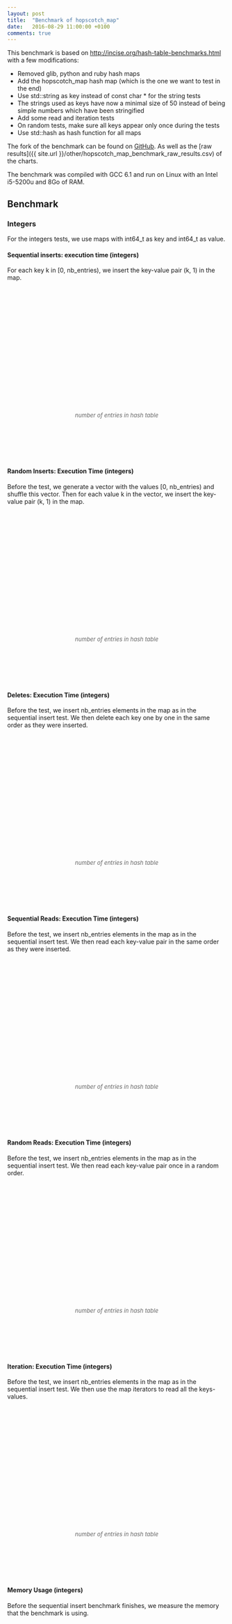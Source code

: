 ```yaml
---
layout: post
title:  "Benchmark of hopscotch_map"
date:   2016-08-29 11:00:00 +0100
comments: true
---
```


<script language="javascript" type="text/javascript" src="{{ site.url }}/js/jquery.min.js"></script>
<script language="javascript" type="text/javascript" src="{{ site.url }}/js/jquery.flot.min.js"></script>
<script>
    $("<div id='tooltip'></div>").css({
                                    position: "absolute",
                                    display: "none",
                                    border: "1px solid #fdd",
                                    padding: "2px",
                                    "background-color": "#fee",
                                    opacity: 0.80
                                  }).appendTo("body");
                
    series_settings = {
        lines: { show: true },
        points: { show: true }
    };

    grid_settings = { tickColor: '#ddd', hoverable: true };

    xaxis_settings = {
        tickFormatter: function(num, obj) { return parseInt(num/1000000) + 'M'; }
    };

    yaxis_runtime_settings = {
        tickFormatter: function(num, obj) { return (+num.toFixed(2)) + ' sec.'; }
    };

    yaxis_memory_settings = {
        tickFormatter: function(num, obj) { return parseInt(num/1024/1024) + 'MiB'; }
    };

    legend_settings = {
        position: 'nw',
        backgroundOpacity: 0
    };

    runtime_settings = {
        series: series_settings,
        grid: grid_settings,
        xaxis: xaxis_settings,
        yaxis: yaxis_runtime_settings,
        legend: legend_settings
    };

    memory_settings = {
        series: series_settings,
        grid: grid_settings,
        xaxis: xaxis_settings,
        yaxis: yaxis_memory_settings,
        legend: legend_settings
    };

    chart_data = {"delete-runtime": [{"data": [[2000000, 0.044812], [4000000, 0.089601], [6000000, 0.134387], [8000000, 0.179133], [10000000, 0.224065], [12000000, 0.268919], [14000000, 0.313621], [16000000, 0.358284], [18000000, 0.403293], [20000000, 0.44787], [22000000, 0.492661], [24000000, 0.537745], [26000000, 0.582381], [28000000, 0.627209], [30000000, 0.672551], [32000000, 0.716786], [34000000, 0.761596], [36000000, 0.806987], [38000000, 0.851215], [40000000, 0.896341]], "label": "Google 2.0.2 sparse_hash_map"},
    {"data": [[2000000, 0.009286], [4000000, 0.018564], [6000000, 0.02787], [8000000, 0.037126], [10000000, 0.046409], [12000000, 0.055745], [14000000, 0.06501], [16000000, 0.074262], [18000000, 0.083594], [20000000, 0.092766], [22000000, 0.102132], [24000000, 0.111438], [26000000, 0.12072], [28000000, 0.130019], [30000000, 0.139224], [32000000, 0.148711], [34000000, 0.15785], [36000000, 0.167038], [38000000, 0.176342], [40000000, 0.185671]], "label": "Google 2.0.2 dense_hash_map"},
    {"data": [[2000000, 0.059282], [4000000, 0.118775], [6000000, 0.188798], [8000000, 0.238623], [10000000, 0.329438], [12000000, 0.379026], [14000000, 0.428663], [16000000, 0.477952], [18000000, 0.612292], [20000000, 0.661857], [22000000, 0.711459], [24000000, 0.762358], [26000000, 0.810463], [28000000, 0.860042], [30000000, 0.909622], [32000000, 0.959601], [34000000, 1.009352], [36000000, 1.060729], [38000000, 1.279595], [40000000, 1.329556]], "label": "GCC 6.1 std::unordered_map"},
    {"data": [[2000000, 0.070709], [4000000, 0.141204], [6000000, 0.211951], [8000000, 0.282327], [10000000, 0.353257], [12000000, 0.424799], [14000000, 0.49468], [16000000, 0.565486], [18000000, 0.635956], [20000000, 0.70672], [22000000, 0.777373], [24000000, 0.848203], [26000000, 0.918422], [28000000, 0.988733], [30000000, 1.060069], [32000000, 1.129931], [34000000, 1.201462], [36000000, 1.271805], [38000000, 1.34341], [40000000, 1.414093]], "label": "Boost 1.61 unordered_map"},
    {"data": [[2000000, 0.069044], [4000000, 0.137896], [6000000, 0.212604], [8000000, 0.275086], [10000000, 0.360508], [12000000, 0.424877], [14000000, 0.488408], [16000000, 0.550308], [18000000, 0.658318], [20000000, 0.721076], [22000000, 0.783558], [24000000, 0.847237], [26000000, 0.910072], [28000000, 0.973403], [30000000, 1.037393], [32000000, 1.100131], [34000000, 1.249198], [36000000, 1.311301], [38000000, 1.37644], [40000000, 1.439402]], "label": "Qt 4.8 QHash"},
    {"data": [[2000000, 0.017818], [4000000, 0.03558], [6000000, 0.056618], [8000000, 0.071079], [10000000, 0.098437], [12000000, 0.113151], [14000000, 0.1276], [16000000, 0.142078], [18000000, 0.181772], [20000000, 0.196266], [22000000, 0.210961], [24000000, 0.22557], [26000000, 0.240303], [28000000, 0.254923], [30000000, 0.269613], [32000000, 0.284379], [34000000, 0.348724], [36000000, 0.363333], [38000000, 0.377776], [40000000, 0.392418]], "label": "Hopscotch_map 0.1.0 with H=62"}], "deletestring-runtime": [{"data": [[2000000, 2.038452], [4000000, 4.411791], [6000000, 4.506858], [8000000, 5.577255], [10000000, 6.839177], [12000000, 8.448398], [14000000, 10.273168], [16000000, 11.036889], [18000000, 12.646913], [20000000, 14.128953], [22000000, 15.736244], [24000000, 17.328766]], "label": "Google 2.0.2 sparse_hash_map"},
    {"data": [[2000000, 1.907667], [4000000, 3.588209], [6000000, 3.483616], [8000000, 4.60515], [10000000, 5.754305], [12000000, 6.944262], [14000000, 8.639792], [16000000, 8.920178], [18000000, 10.581108], [20000000, 11.714108], [22000000, 12.876946], [24000000, 14.03119]], "label": "Google 2.0.2 dense_hash_map"},
    {"data": [[2000000, 2.357705], [4000000, 4.696026], [6000000, 6.712756], [8000000, 5.543615], [10000000, 6.849886], [12000000, 8.013122], [14000000, 9.71886], [16000000, 10.959514], [18000000, 11.99462], [20000000, 13.516391], [22000000, 14.922541], [24000000, 16.396823]], "label": "GCC 6.1 std::unordered_map"},
    {"data": [[2000000, 2.196735], [4000000, 4.694044], [6000000, 6.216397], [8000000, 5.42412], [10000000, 6.517206], [12000000, 7.925205], [14000000, 9.633485], [16000000, 10.791782], [18000000, 11.834615], [20000000, 13.220194], [22000000, 14.676206], [24000000, 16.193302]], "label": "Boost 1.61 unordered_map"},
    {"data": [[2000000, 1.856069], [4000000, 3.716835], [6000000, 3.504666], [8000000, 4.680543], [10000000, 5.768138], [12000000, 7.288152], [14000000, 9.77837], [16000000, 9.172188], [18000000, 10.466573], [20000000, 11.598323], [22000000, 12.789169], [24000000, 13.934607]], "label": "Qt 4.8 QHash"},
    {"data": [[2000000, 2.551657], [4000000, 5.112932], [6000000, 4.974799], [8000000, 6.260837], [10000000, 7.177451], [12000000, 8.382433], [14000000, 10.012529], [16000000, 12.744345], [18000000, 13.923433], [20000000, 15.197237], [22000000, 16.360984], [24000000, 17.718436]], "label": "Hopscotch_map 0.1.0 with H=62"}], "random-runtime": [{"data": [[2000000, 1.112239], [4000000, 2.492822], [6000000, 14.973254], [8000000, 5.4486], [10000000, 45.020295], [12000000, 41.473514], [14000000, 11.510685], [16000000, 11.933359], [18000000, 66.750278], [20000000, 129.71657], [22000000, 150.985068], [24000000, 124.600756], [26000000, 59.660802], [28000000, 24.57548], [30000000, 24.530234], [32000000, 25.429531], [34000000, 43.332188], [36000000, 223.830863], [38000000, 388.525252], [40000000, 487.133269]], "label": "Google 2.0.2 sparse_hash_map"},
    {"data": [[2000000, 0.171214], [4000000, 0.353155], [6000000, 0.601415], [8000000, 0.731474], [10000000, 1.094069], [12000000, 1.230784], [14000000, 1.362648], [16000000, 1.49844], [18000000, 2.073049], [20000000, 2.216324], [22000000, 2.357758], [24000000, 2.506524], [26000000, 2.638804], [28000000, 2.75275], [30000000, 2.886023], [32000000, 3.054689], [34000000, 3.98833], [36000000, 4.186309], [38000000, 4.313925], [40000000, 4.474284]], "label": "Google 2.0.2 dense_hash_map"},
    {"data": [[2000000, 0.468455], [4000000, 1.03904], [6000000, 1.875315], [8000000, 2.244048], [10000000, 3.44488], [12000000, 3.98561], [14000000, 4.414707], [16000000, 4.772511], [18000000, 6.330386], [20000000, 7.224634], [22000000, 7.853087], [24000000, 8.381602], [26000000, 8.806268], [28000000, 9.296423], [30000000, 9.628334], [32000000, 9.969927], [34000000, 10.276049], [36000000, 10.578746], [38000000, 14.168492], [40000000, 15.081461]], "label": "GCC 6.1 std::unordered_map"},
    {"data": [[2000000, 0.690954], [4000000, 1.48124], [6000000, 1.909464], [8000000, 3.123002], [10000000, 3.621042], [12000000, 4.013016], [14000000, 5.854889], [16000000, 6.573482], [18000000, 7.124023], [20000000, 7.64636], [22000000, 7.9989], [24000000, 8.354834], [26000000, 11.208724], [28000000, 12.28309], [30000000, 13.136925], [32000000, 13.850023], [34000000, 14.473017], [36000000, 15.017078], [38000000, 15.596395], [40000000, 15.994993]], "label": "Boost 1.61 unordered_map"},
    {"data": [[2000000, 0.437289], [4000000, 0.959183], [6000000, 1.754559], [8000000, 2.050687], [10000000, 3.362378], [12000000, 3.701439], [14000000, 4.044943], [16000000, 4.307639], [18000000, 6.636566], [20000000, 7.073762], [22000000, 7.484568], [24000000, 7.792281], [26000000, 8.097873], [28000000, 8.435997], [30000000, 8.753197], [32000000, 9.026171], [34000000, 13.974684], [36000000, 14.477852], [38000000, 14.952249], [40000000, 15.356072]], "label": "Qt 4.8 QHash"},
    {"data": [[2000000, 0.21563], [4000000, 0.450452], [6000000, 0.743916], [8000000, 0.903617], [10000000, 1.271687], [12000000, 1.487564], [14000000, 1.650209], [16000000, 1.853884], [18000000, 2.230486], [20000000, 2.441199], [22000000, 2.728875], [24000000, 2.960512], [26000000, 3.045111], [28000000, 3.383551], [30000000, 3.64437], [32000000, 3.958711], [34000000, 4.427605], [36000000, 4.829158], [38000000, 4.949264], [40000000, 5.279318]], "label": "Hopscotch_map 0.1.0 with H=62"}], "iteration-runtime": [{"data": [[2000000, 0.00434], [4000000, 0.008645], [6000000, 0.012726], [8000000, 0.017108], [10000000, 0.021293], [12000000, 0.025417], [14000000, 0.029978], [16000000, 0.034137], [18000000, 0.038348], [20000000, 0.042565], [22000000, 0.046736], [24000000, 0.050766], [26000000, 0.054858], [28000000, 0.059857], [30000000, 0.064773], [32000000, 0.068269], [34000000, 0.072399], [36000000, 0.076656], [38000000, 0.080837], [40000000, 0.084913]], "label": "Google 2.0.2 sparse_hash_map"},
    {"data": [[2000000, 0.008715], [4000000, 0.017413], [6000000, 0.030485], [8000000, 0.034384], [10000000, 0.05633], [12000000, 0.060618], [14000000, 0.064359], [16000000, 0.068348], [18000000, 0.108395], [20000000, 0.112571], [22000000, 0.116234], [24000000, 0.120861], [26000000, 0.12488], [28000000, 0.129027], [30000000, 0.133278], [32000000, 0.137183], [34000000, 0.213691], [36000000, 0.217218], [38000000, 0.221369], [40000000, 0.225651]], "label": "Google 2.0.2 dense_hash_map"},
    {"data": [[2000000, 0.007199], [4000000, 0.014242], [6000000, 0.020981], [8000000, 0.028425], [10000000, 0.034233], [12000000, 0.041734], [14000000, 0.049118], [16000000, 0.056804], [18000000, 0.060329], [20000000, 0.06781], [22000000, 0.075544], [24000000, 0.082841], [26000000, 0.090417], [28000000, 0.097882], [30000000, 0.105384], [32000000, 0.113219], [34000000, 0.120396], [36000000, 0.12799], [38000000, 0.127197], [40000000, 0.134512]], "label": "GCC 6.1 std::unordered_map"},
    {"data": [[2000000, 0.010753], [4000000, 0.021509], [6000000, 0.032433], [8000000, 0.043104], [10000000, 0.053872], [12000000, 0.064294], [14000000, 0.075023], [16000000, 0.085973], [18000000, 0.096376], [20000000, 0.106863], [22000000, 0.118238], [24000000, 0.12885], [26000000, 0.139381], [28000000, 0.149552], [30000000, 0.161219], [32000000, 0.171384], [34000000, 0.181911], [36000000, 0.192578], [38000000, 0.203213], [40000000, 0.214052]], "label": "Boost 1.61 unordered_map"},
    {"data": [[2000000, 0.029877], [4000000, 0.059806], [6000000, 0.091288], [8000000, 0.119723], [10000000, 0.154285], [12000000, 0.183063], [14000000, 0.211343], [16000000, 0.239832], [18000000, 0.27933], [20000000, 0.308088], [22000000, 0.33691], [24000000, 0.365198], [26000000, 0.394682], [28000000, 0.422154], [30000000, 0.451759], [32000000, 0.479847], [34000000, 0.530345], [36000000, 0.558886], [38000000, 0.58922], [40000000, 0.61726]], "label": "Qt 4.8 QHash"},
    {"data": [[2000000, 0.003885], [4000000, 0.007693], [6000000, 0.014706], [8000000, 0.015165], [10000000, 0.028062], [12000000, 0.028548], [14000000, 0.029042], [16000000, 0.029441], [18000000, 0.055105], [20000000, 0.055475], [22000000, 0.055872], [24000000, 0.056593], [26000000, 0.056778], [28000000, 0.057353], [30000000, 0.057682], [32000000, 0.058281], [34000000, 0.109099], [36000000, 0.110176], [38000000, 0.110039], [40000000, 0.110288]], "label": "Hopscotch_map 0.1.0 with H=62"}], "sequentialread-runtime": [{"data": [[2000000, 0.066015], [4000000, 0.132062], [6000000, 0.19808], [8000000, 0.264067], [10000000, 0.330257], [12000000, 0.396268], [14000000, 0.462148], [16000000, 0.528381], [18000000, 0.595295], [20000000, 0.661722], [22000000, 0.733221], [24000000, 0.795693], [26000000, 0.862607], [28000000, 0.930554], [30000000, 0.996481], [32000000, 1.063469], [34000000, 1.130883], [36000000, 1.197862], [38000000, 1.26444], [40000000, 1.331243]], "label": "Google 2.0.2 sparse_hash_map"},
    {"data": [[2000000, 0.005454], [4000000, 0.010859], [6000000, 0.016294], [8000000, 0.021721], [10000000, 0.02716], [12000000, 0.032607], [14000000, 0.037966], [16000000, 0.043422], [18000000, 0.048814], [20000000, 0.054232], [22000000, 0.059655], [24000000, 0.065081], [26000000, 0.070519], [28000000, 0.076021], [30000000, 0.081406], [32000000, 0.086808], [34000000, 0.092273], [36000000, 0.097614], [38000000, 0.102959], [40000000, 0.108447]], "label": "Google 2.0.2 dense_hash_map"},
    {"data": [[2000000, 0.025323], [4000000, 0.050468], [6000000, 0.075719], [8000000, 0.101073], [10000000, 0.126575], [12000000, 0.151445], [14000000, 0.176767], [16000000, 0.202161], [18000000, 0.227395], [20000000, 0.252223], [22000000, 0.277559], [24000000, 0.303658], [26000000, 0.328614], [28000000, 0.353684], [30000000, 0.37902], [32000000, 0.404354], [34000000, 0.428949], [36000000, 0.455198], [38000000, 0.480269], [40000000, 0.50551]], "label": "GCC 6.1 std::unordered_map"},
    {"data": [[2000000, 0.024547], [4000000, 0.049198], [6000000, 0.073507], [8000000, 0.098381], [10000000, 0.122871], [12000000, 0.14732], [14000000, 0.172477], [16000000, 0.197219], [18000000, 0.221848], [20000000, 0.246419], [22000000, 0.270951], [24000000, 0.295426], [26000000, 0.320751], [28000000, 0.345374], [30000000, 0.370235], [32000000, 0.395345], [34000000, 0.420121], [36000000, 0.444402], [38000000, 0.469488], [40000000, 0.493724]], "label": "Boost 1.61 unordered_map"},
    {"data": [[2000000, 0.017941], [4000000, 0.035747], [6000000, 0.053482], [8000000, 0.0714], [10000000, 0.089282], [12000000, 0.107112], [14000000, 0.125214], [16000000, 0.142852], [18000000, 0.160906], [20000000, 0.178674], [22000000, 0.196569], [24000000, 0.214675], [26000000, 0.23231], [28000000, 0.249979], [30000000, 0.268335], [32000000, 0.285525], [34000000, 0.303568], [36000000, 0.322449], [38000000, 0.339853], [40000000, 0.357289]], "label": "Qt 4.8 QHash"},
    {"data": [[2000000, 0.005641], [4000000, 0.011247], [6000000, 0.016847], [8000000, 0.022411], [10000000, 0.027978], [12000000, 0.033527], [14000000, 0.039064], [16000000, 0.044688], [18000000, 0.050287], [20000000, 0.055947], [22000000, 0.061382], [24000000, 0.067047], [26000000, 0.072661], [28000000, 0.078211], [30000000, 0.083754], [32000000, 0.089298], [34000000, 0.094921], [36000000, 0.100252], [38000000, 0.106036], [40000000, 0.111638]], "label": "Hopscotch_map 0.1.0 with H=62"}], "insertstring-runtime": [{"data": [[2000000, 11.966913], [4000000, 25.359055], [6000000, 38.226426], [8000000, 54.189022], [10000000, 66.71558], [12000000, 80.343897], [14000000, 105.835913], [16000000, 111.479143], [18000000, 122.524285], [20000000, 134.875758], [22000000, 149.275777], [24000000, 164.585156]], "label": "Google 2.0.2 sparse_hash_map"},
    {"data": [[2000000, 1.673072], [4000000, 3.477711], [6000000, 5.962143], [8000000, 7.209779], [10000000, 11.234525], [12000000, 12.399661], [14000000, 13.46605], [16000000, 14.041126], [18000000, 21.044745], [20000000, 22.030338], [22000000, 23.269297], [24000000, 24.472337]], "label": "Google 2.0.2 dense_hash_map"},
    {"data": [[2000000, 1.549232], [4000000, 3.169424], [6000000, 5.147643], [8000000, 6.739272], [10000000, 9.49036], [12000000, 10.911418], [14000000, 12.543389], [16000000, 13.4431], [18000000, 17.706207], [20000000, 19.125912], [22000000, 20.614825], [24000000, 21.723872]], "label": "GCC 6.1 std::unordered_map"},
    {"data": [[2000000, 1.512913], [4000000, 3.10367], [6000000, 4.91923], [8000000, 6.458509], [10000000, 8.788121], [12000000, 10.188477], [14000000, 11.698538], [16000000, 12.642797], [18000000, 15.904262], [20000000, 17.357883], [22000000, 18.790105], [24000000, 20.29802]], "label": "Boost 1.61 unordered_map"},
    {"data": [[2000000, 1.405899], [4000000, 2.898963], [6000000, 4.683011], [8000000, 5.959444], [10000000, 8.599014], [12000000, 9.853743], [14000000, 11.111319], [16000000, 12.056017], [18000000, 16.09545], [20000000, 17.245481], [22000000, 18.580344], [24000000, 19.801106]], "label": "Qt 4.8 QHash"},
    {"data": [[2000000, 2.191583], [4000000, 4.342176], [6000000, 7.325097], [8000000, 8.650634], [10000000, 9.922758], [12000000, 11.195267], [14000000, 12.364794], [16000000, 19.010532], [18000000, 20.160232], [20000000, 21.472513], [22000000, 22.729474], [24000000, 24.105325]], "label": "Hopscotch_map 0.1.0 with H=62"}], "randomread-runtime": [{"data": [[2000000, 0.139197], [4000000, 0.326714], [6000000, 0.469599], [8000000, 0.673717], [10000000, 0.900766], [12000000, 1.13317], [14000000, 1.372839], [16000000, 1.60121], [18000000, 1.859985], [20000000, 2.092974], [22000000, 2.346868], [24000000, 2.589708], [26000000, 2.836246], [28000000, 3.074232], [30000000, 3.337507], [32000000, 3.621161], [34000000, 3.915717], [36000000, 4.156395], [38000000, 4.498747], [40000000, 4.754822]], "label": "Google 2.0.2 sparse_hash_map"},
    {"data": [[2000000, 0.038165], [4000000, 0.078807], [6000000, 0.121043], [8000000, 0.1644], [10000000, 0.206643], [12000000, 0.248778], [14000000, 0.29133], [16000000, 0.33599], [18000000, 0.379683], [20000000, 0.423126], [22000000, 0.466509], [24000000, 0.507688], [26000000, 0.550585], [28000000, 0.597446], [30000000, 0.640789], [32000000, 0.684352], [34000000, 0.730295], [36000000, 0.783637], [38000000, 0.840674], [40000000, 0.872761]], "label": "Google 2.0.2 dense_hash_map"},
    {"data": [[2000000, 0.139988], [4000000, 0.290487], [6000000, 0.446802], [8000000, 0.599329], [10000000, 0.759053], [12000000, 0.909156], [14000000, 1.080682], [16000000, 1.23425], [18000000, 1.415406], [20000000, 1.582457], [22000000, 1.794842], [24000000, 1.951848], [26000000, 2.182134], [28000000, 2.367808], [30000000, 2.556208], [32000000, 2.782684], [34000000, 3.009694], [36000000, 3.204924], [38000000, 3.438684], [40000000, 3.633234]], "label": "GCC 6.1 std::unordered_map"},
    {"data": [[2000000, 0.163946], [4000000, 0.339514], [6000000, 0.523214], [8000000, 0.70859], [10000000, 0.881101], [12000000, 1.064021], [14000000, 1.261902], [16000000, 1.456029], [18000000, 1.711867], [20000000, 1.92088], [22000000, 2.173526], [24000000, 2.399162], [26000000, 2.621109], [28000000, 2.871504], [30000000, 3.100743], [32000000, 3.335032], [34000000, 3.58539], [36000000, 3.796788], [38000000, 4.03063], [40000000, 4.27227]], "label": "Boost 1.61 unordered_map"},
    {"data": [[2000000, 0.14464], [4000000, 0.300926], [6000000, 0.535288], [8000000, 0.622326], [10000000, 0.79048], [12000000, 0.970667], [14000000, 1.136483], [16000000, 1.328473], [18000000, 1.567208], [20000000, 1.785755], [22000000, 1.977809], [24000000, 2.192254], [26000000, 2.424591], [28000000, 2.632172], [30000000, 2.83969], [32000000, 3.215737], [34000000, 3.298248], [36000000, 3.516773], [38000000, 3.711728], [40000000, 3.948517]], "label": "Qt 4.8 QHash"},
    {"data": [[2000000, 0.043537], [4000000, 0.091637], [6000000, 0.137882], [8000000, 0.183668], [10000000, 0.231637], [12000000, 0.280339], [14000000, 0.327402], [16000000, 0.376276], [18000000, 0.429501], [20000000, 0.483731], [22000000, 0.534937], [24000000, 0.582843], [26000000, 0.653318], [28000000, 0.712597], [30000000, 0.780933], [32000000, 0.852991], [34000000, 0.912712], [36000000, 0.981702], [38000000, 1.07003], [40000000, 1.129227]], "label": "Hopscotch_map 0.1.0 with H=62"}], "readstring-runtime": [{"data": [[2000000, 1.196301], [4000000, 2.643158], [6000000, 4.502137], [8000000, 5.635747], [10000000, 7.707774], [12000000, 9.644039], [14000000, 10.616342], [16000000, 11.527996], [18000000, 12.893024], [20000000, 14.638498], [22000000, 16.469026], [24000000, 18.44328]], "label": "Google 2.0.2 sparse_hash_map"},
    {"data": [[2000000, 1.015717], [4000000, 2.16517], [6000000, 3.664659], [8000000, 4.502307], [10000000, 6.152759], [12000000, 8.271646], [14000000, 12.247214], [16000000, 8.915061], [18000000, 10.530673], [20000000, 11.724606], [22000000, 12.870762], [24000000, 14.145046]], "label": "Google 2.0.2 dense_hash_map"},
    {"data": [[2000000, 1.124219], [4000000, 2.341998], [6000000, 3.659364], [8000000, 4.732388], [10000000, 6.253376], [12000000, 7.241137], [14000000, 9.889008], [16000000, 9.629551], [18000000, 10.756097], [20000000, 11.754887], [22000000, 13.052213], [24000000, 14.303362]], "label": "GCC 6.1 std::unordered_map"},
    {"data": [[2000000, 1.088788], [4000000, 2.262857], [6000000, 3.478561], [8000000, 4.811393], [10000000, 6.199069], [12000000, 7.750062], [14000000, 13.747672], [16000000, 9.350278], [18000000, 10.273308], [20000000, 11.389629], [22000000, 12.542534], [24000000, 13.880696]], "label": "Boost 1.61 unordered_map"},
    {"data": [[2000000, 0.947215], [4000000, 1.991238], [6000000, 2.902731], [8000000, 3.948767], [10000000, 4.783717], [12000000, 6.882779], [14000000, 11.797238], [16000000, 7.886857], [18000000, 8.38837], [20000000, 9.407699], [22000000, 10.426073], [24000000, 11.567341]], "label": "Qt 4.8 QHash"},
    {"data": [[2000000, 1.041516], [4000000, 2.44224], [6000000, 3.645296], [8000000, 4.49597], [10000000, 6.030729], [12000000, 7.75454], [14000000, 14.000926], [16000000, 9.367327], [18000000, 10.567725], [20000000, 11.810411], [22000000, 13.070491], [24000000, 14.47235]], "label": "Hopscotch_map 0.1.0 with H=62"}], "insertstring-memory": [{"data": [[2000000, 258514944], [4000000, 505241600], [6000000, 748408832], [8000000, 999780352], [10000000, 1244839936], [12000000, 1487736832], [14000000, 1771773952], [16000000, 1991151616], [18000000, 2237022208], [20000000, 2481676288], [22000000, 2724978688], [24000000, 2967334912]], "label": "Google 2.0.2 sparse_hash_map"},
    {"data": [[2000000, 347361280], [4000000, 683417600], [6000000, 1354719232], [8000000, 1354719232], [10000000, 2697052160], [12000000, 2697052160], [14000000, 2697052160], [16000000, 2697052160], [18000000, 5381312512], [20000000, 5381312512], [22000000, 5381312512], [24000000, 5381312512]], "label": "Google 2.0.2 dense_hash_map"},
    {"data": [[2000000, 316915712], [4000000, 622645248], [6000000, 946601984], [8000000, 1234644992], [10000000, 1595752448], [12000000, 1883795456], [14000000, 2171838464], [16000000, 2459881472], [18000000, 2896023552], [20000000, 3184066560], [22000000, 3472109568], [24000000, 3760152576]], "label": "GCC 6.1 std::unordered_map"},
    {"data": [[2000000, 316612608], [4000000, 621432832], [6000000, 943030272], [8000000, 1231073280], [10000000, 1586225152], [12000000, 1874268160], [14000000, 2162311168], [16000000, 2450354176], [18000000, 2872614912], [20000000, 3160657920], [22000000, 3448700928], [24000000, 3736743936]], "label": "Boost 1.61 unordered_map"},
    {"data": [[2000000, 336224256], [4000000, 641044480], [6000000, 962641920], [8000000, 1250684928], [10000000, 1605836800], [12000000, 1893879808], [14000000, 2181922816], [16000000, 2470100992], [18000000, 2892361728], [20000000, 3180404736], [22000000, 3468447744], [24000000, 3756490752]], "label": "Qt 4.8 QHash"},
    {"data": [[2000000, 500432896], [4000000, 915189760], [6000000, 1686986752], [8000000, 1686986752], [10000000, 1686986752], [12000000, 1785659392], [14000000, 1945563136], [16000000, 4060377088], [18000000, 4060377088], [20000000, 4060377088], [22000000, 4060377088], [24000000, 4060377088]], "label": "Hopscotch_map 0.1.0 with H=62"}], "sequential-runtime": [{"data": [[2000000, 0.321148], [4000000, 0.614927], [6000000, 0.737743], [8000000, 1.223575], [10000000, 1.372135], [12000000, 1.523855], [14000000, 2.26019], [16000000, 2.367546], [18000000, 2.476905], [20000000, 2.586898], [22000000, 2.695808], [24000000, 2.804643], [26000000, 2.915147], [28000000, 4.468476], [30000000, 4.576737], [32000000, 4.687118], [34000000, 4.802686], [36000000, 4.91147], [38000000, 5.030708], [40000000, 5.129512]], "label": "Google 2.0.2 sparse_hash_map"},
    {"data": [[2000000, 0.067395], [4000000, 0.133139], [6000000, 0.25282], [8000000, 0.265563], [10000000, 0.49107], [12000000, 0.502929], [14000000, 0.514658], [16000000, 0.527627], [18000000, 0.958425], [20000000, 0.973932], [22000000, 0.984401], [24000000, 0.995367], [26000000, 1.007237], [28000000, 1.020821], [30000000, 1.032527], [32000000, 1.042557], [34000000, 1.889294], [36000000, 1.897178], [38000000, 1.912698], [40000000, 1.926026]], "label": "Google 2.0.2 dense_hash_map"},
    {"data": [[2000000, 0.160382], [4000000, 0.3222], [6000000, 0.522046], [8000000, 0.648183], [10000000, 0.926506], [12000000, 1.044611], [14000000, 1.169607], [16000000, 1.292295], [18000000, 1.724133], [20000000, 1.85621], [22000000, 1.976107], [24000000, 2.095079], [26000000, 2.217692], [28000000, 2.341465], [30000000, 2.466638], [32000000, 2.593472], [34000000, 2.709087], [36000000, 2.838103], [38000000, 3.59036], [40000000, 3.709959]], "label": "GCC 6.1 std::unordered_map"},
    {"data": [[2000000, 0.194553], [4000000, 0.385125], [6000000, 0.522261], [8000000, 0.767936], [10000000, 0.905323], [12000000, 1.042437], [14000000, 1.392445], [16000000, 1.530882], [18000000, 1.668501], [20000000, 1.805576], [22000000, 1.945004], [24000000, 2.076416], [26000000, 2.641257], [28000000, 2.776906], [30000000, 2.917034], [32000000, 3.055779], [34000000, 3.19492], [36000000, 3.3309], [38000000, 3.464305], [40000000, 3.600178]], "label": "Boost 1.61 unordered_map"},
    {"data": [[2000000, 0.121053], [4000000, 0.235404], [6000000, 0.377176], [8000000, 0.467525], [10000000, 0.658523], [12000000, 0.749634], [14000000, 0.841801], [16000000, 0.933179], [18000000, 1.220695], [20000000, 1.309447], [22000000, 1.402169], [24000000, 1.493978], [26000000, 1.584895], [28000000, 1.67453], [30000000, 1.76897], [32000000, 1.86136], [34000000, 2.336869], [36000000, 2.425402], [38000000, 2.517212], [40000000, 2.619793]], "label": "Qt 4.8 QHash"},
    {"data": [[2000000, 0.080541], [4000000, 0.158214], [6000000, 0.291079], [8000000, 0.312314], [10000000, 0.558342], [12000000, 0.579717], [14000000, 0.600873], [16000000, 0.620133], [18000000, 1.09778], [20000000, 1.112492], [22000000, 1.134224], [24000000, 1.153011], [26000000, 1.173263], [28000000, 1.19284], [30000000, 1.216606], [32000000, 1.234811], [34000000, 2.152784], [36000000, 2.178288], [38000000, 2.191015], [40000000, 2.212336]], "label": "Hopscotch_map 0.1.0 with H=62"}], "sequential-memory": [{"data": [[2000000, 47423488], [4000000, 81530880], [6000000, 114241536], [8000000, 149614592], [10000000, 182325248], [12000000, 215035904], [14000000, 253202432], [16000000, 285913088], [18000000, 318623744], [20000000, 351199232], [22000000, 383909888], [24000000, 416620544], [26000000, 449196032], [28000000, 493092864], [30000000, 525803520], [32000000, 558379008], [34000000, 591089664], [36000000, 623800320], [38000000, 656375808], [40000000, 689086464]], "label": "Google 2.0.2 sparse_hash_map"},
    {"data": [[2000000, 80535552], [4000000, 147644416], [6000000, 281862144], [8000000, 281862144], [10000000, 550297600], [12000000, 550297600], [14000000, 550297600], [16000000, 550297600], [18000000, 1087168512], [20000000, 1087168512], [22000000, 1087168512], [24000000, 1087168512], [26000000, 1087168512], [28000000, 1087168512], [30000000, 1087168512], [32000000, 1087168512], [34000000, 2160910336], [36000000, 2160910336], [38000000, 2160910336], [40000000, 2160910336]], "label": "Google 2.0.2 dense_hash_map"},
    {"data": [[2000000, 94515200], [4000000, 176136192], [6000000, 276119552], [8000000, 340054016], [10000000, 477052928], [12000000, 540987392], [14000000, 605057024], [16000000, 668991488], [18000000, 881160192], [20000000, 945094656], [22000000, 1009164288], [24000000, 1073098752], [26000000, 1137168384], [28000000, 1201102848], [30000000, 1265172480], [32000000, 1329106944], [34000000, 1393176576], [36000000, 1457111040], [38000000, 1821925376], [40000000, 1885859840]], "label": "GCC 6.1 std::unordered_map"},
    {"data": [[2000000, 134586368], [4000000, 255721472], [6000000, 351690752], [8000000, 497991680], [10000000, 593960960], [12000000, 690065408], [14000000, 886697984], [16000000, 982667264], [18000000, 1078636544], [20000000, 1174740992], [22000000, 1270710272], [24000000, 1366679552], [26000000, 1663975424], [28000000, 1759944704], [30000000, 1856049152], [32000000, 1952018432], [34000000, 2047987712], [36000000, 2143956992], [38000000, 2240061440], [40000000, 2336030720]], "label": "Boost 1.61 unordered_map"},
    {"data": [[2000000, 145731584], [4000000, 258613248], [6000000, 388136960], [8000000, 484106240], [10000000, 647184384], [12000000, 743288832], [14000000, 839258112], [16000000, 935227392], [18000000, 1165414400], [20000000, 1261518848], [22000000, 1357488128], [24000000, 1453457408], [26000000, 1549426688], [28000000, 1645395968], [30000000, 1741500416], [32000000, 1837469696], [34000000, 2201874432], [36000000, 2297843712], [38000000, 2393948160], [40000000, 2489917440]], "label": "Qt 4.8 QHash"},
    {"data": [[2000000, 63746048], [4000000, 114077696], [6000000, 214740992], [8000000, 214740992], [10000000, 416067584], [12000000, 416067584], [14000000, 416067584], [16000000, 416067584], [18000000, 818720768], [20000000, 818720768], [22000000, 818720768], [24000000, 818720768], [26000000, 818720768], [28000000, 818720768], [30000000, 818720768], [32000000, 818720768], [34000000, 1624027136], [36000000, 1624027136], [38000000, 1624027136], [40000000, 1624027136]], "label": "Hopscotch_map 0.1.0 with H=62"}]}

    function plot_chart(dataset, chart_container, choices_container, chart_settings) {
        // Set colors
        var color = 0;
        $.each(dataset, function(key, val) {
            val.color = color;
            color++;
        });
        
        // Insert checkboxes 
        $.each(dataset, function(key, val) {
            $(choices_container).append( 
                    "<li><input type='checkbox' name='" + key +"' checked='checked' id='id" + key + "'></input>" +
                    "<label for='id" + key + "'>" + val.label + "</label></li>");
        });
        
        $(choices_container).find("input").click(plot_according_to_choices);
        
        function plot_according_to_choices() {
            var data = [];
            $(choices_container).find("input:checked").each(
                function () {
                    var key = $(this).attr("name");
                    if (key && dataset[key]) {
                            data.push(dataset[key]);
                    }
                }
            );

            if (data.length > 0) {
                $.plot(chart_container, data, chart_settings);
                
    
                $(chart_container).bind("plothover", function (event, pos, item) {
                    if (item) {
                        var x = item.datapoint[0];
                        var y = item.datapoint[1].toFixed(2);

                        $("#tooltip").html(y + " ; " + x)
                                     .css({top: item.pageY+5, left: item.pageX+5})
                                     .fadeIn(200);
                    } else {
                        $("#tooltip").hide();
                    }        
                });
            }
        }

        plot_according_to_choices()
    }

    $(function () {
        plot_chart(chart_data['sequential-runtime'], '#sequential-runtime', '#sequential-runtime-choices', runtime_settings);
        plot_chart(chart_data['sequentialread-runtime'], '#sequentialread-runtime', '#sequentialread-runtime-choices', runtime_settings);
        plot_chart(chart_data['randomread-runtime'], '#randomread-runtime', '#randomread-runtime-choices', runtime_settings);
        plot_chart(chart_data['iteration-runtime'], '#iteration-runtime', '#iteration-runtime-choices', runtime_settings);
        plot_chart(chart_data['random-runtime'], '#random-runtime', '#random-runtime-choices', runtime_settings);
        plot_chart(chart_data['delete-runtime'], '#delete-runtime', '#delete-runtime-choices', runtime_settings);
        plot_chart(chart_data['sequential-memory'], '#sequential-memory', '#sequential-memory-choices', memory_settings);
        plot_chart(chart_data['insertstring-runtime'], '#insertstring-runtime', '#insertstring-runtime-choices', runtime_settings);
        plot_chart(chart_data['readstring-runtime'], '#readstring-runtime', '#readstring-runtime-choices', runtime_settings);
        plot_chart(chart_data['deletestring-runtime'], '#deletestring-runtime', '#deletestring-runtime-choices', runtime_settings);
        plot_chart(chart_data['insertstring-memory'], '#insertstring-memory', '#insertstring-memory-choices', memory_settings);
    });
    
       
    
</script>

<style>
    div.chart {
        float: left;
        width: 100%;
        height: 300px;
    }
    .choices li {
        display: block;
        float: left;
        width: 50%;
    }
    div.xaxis-title {
        width: 100%;
        text-align: center;
        font-style: italic;
        font-size: small;
        color: #666;
    }
    div.chart-after-space {
        margin-bottom: 8.0em;
    }
</style>

This benchmark is based on <http://incise.org/hash-table-benchmarks.html> with a few modifications:

* Removed glib, python and ruby hash maps
* Add the hopscotch_map hash map (which is the one we want to test in the end)
* Use std::string as key instead of const char * for the string tests
* The strings used as keys have now a minimal size of 50 instead of being simple numbers which have been stringified
* Add some read and iteration tests
* On random tests, make sure all keys appear only once during the tests
* Use std::hash<T> as hash function for all maps

The fork of the benchmark can be found on [GitHub](https://github.com/Tessil/hash-table-shootout). As well as the [raw results]({{ site.url }}/other/hopscotch_map_benchmark_raw_results.csv) of the charts.

The benchmark was compiled with GCC 6.1 and run on Linux with an Intel i5-5200u and 8Go of RAM.

<h2>Benchmark</h2>

<h3>Integers</h3>
For the integers tests, we use maps with int64_t as key and int64_t as value.

<h4>Sequential inserts: execution time (integers)</h4>
For each key k in [0, nb_entries), we insert the key-value pair (k, 1) in the map.

<div class="chart" id="sequential-runtime"></div>
<div class="xaxis-title">number of entries in hash table</div>
<ul class="choices" id="sequential-runtime-choices"></ul>
<div class="chart-after-space"></div>




<h4>Random Inserts: Execution Time (integers)</h4>
Before the test, we generate a vector with the values [0, nb_entries) and shuffle this vector. 
Then for each value k in the vector, we insert the key-value pair (k, 1) in the map.

<div class="chart" id="random-runtime"></div>
<div class="xaxis-title">number of entries in hash table</div>
<ul class="choices" id="random-runtime-choices"></ul>
<div class="chart-after-space"></div>




<h4>Deletes: Execution Time (integers)</h4>
Before the test, we insert nb_entries elements in the map as in the sequential insert test. We then delete each key one by one in the same order as they were inserted.

<div class="chart" id="delete-runtime"></div>
<div class="xaxis-title">number of entries in hash table</div>
<ul class="choices" id="delete-runtime-choices"></ul>
<div class="chart-after-space"></div>




<h4>Sequential Reads: Execution Time (integers)</h4>
Before the test, we insert nb_entries elements in the map as in the sequential insert test. We then read each key-value pair in the same order as they were inserted.

<div class="chart" id="sequentialread-runtime"></div>
<div class="xaxis-title">number of entries in hash table</div>
<ul class="choices" id="sequentialread-runtime-choices"></ul>
<div class="chart-after-space"></div>




<h4>Random Reads: Execution Time (integers)</h4>
Before the test, we insert nb_entries elements in the map as in the sequential insert test. We then read each key-value pair once in a random order.

<div class="chart" id="randomread-runtime"></div>
<div class="xaxis-title">number of entries in hash table</div>
<ul class="choices" id="randomread-runtime-choices"></ul>
<div class="chart-after-space"></div>




<h4>Iteration: Execution Time (integers)</h4>
Before the test, we insert nb_entries elements in the map as in the sequential insert test. We then use the map iterators to read all the keys-values.

<div class="chart" id="iteration-runtime"></div>
<div class="xaxis-title">number of entries in hash table</div>
<ul class="choices" id="iteration-runtime-choices"></ul>
<div class="chart-after-space"></div>




<h4>Memory Usage (integers)</h4>
Before the sequential insert benchmark finishes, we measure the memory that the benchmark is using.

<div class="chart" id="sequential-memory"></div>
<div class="xaxis-title">number of entries in hash table</div>
<ul class="choices" id="sequential-memory-choices"></ul>
<div class="chart-after-space"></div>




<h3>Strings</h3>

For the string tests, we use maps with std::string as key and int64_t as value. 

When we generate a string key, we stringify the entry number, [0, nb_entries), which we append to a string containing 50 times the letter 'a'. For example, we get something like "aaaaaaaaaaaaaaaaaaaaaaaaaaaaaaaaaaaaaaaaaaaaaaaaaa35" as key for the entry 35.


<h4>Inserts: Execution Time (strings)</h4>
For each entry we generate a string as key and insert it with the value 1.

<div class="chart" id="insertstring-runtime"></div>
<div class="xaxis-title">number of entries in hash table</div>
<ul class="choices" id="insertstring-runtime-choices"></ul>
<div class="chart-after-space"></div>




<h4>Deletes: Execution Time (strings)</h4>
Before the test, we insert nb_entries elements in the map as in the insert test. We then delete each key one by one in the same order as they were inserted.

<div class="chart" id="deletestring-runtime"></div>
<div class="xaxis-title">number of entries in hash table</div>
<ul class="choices" id="deletestring-runtime-choices"></ul>
<div class="chart-after-space"></div>




<h4>Reads: Execution Time (strings)</h4>
Before the test, we insert nb_entries elements in the map as in the insert test. We then read each key-value pair in the same order as they were inserted.

<div class="chart" id="readstring-runtime"></div>
<div class="xaxis-title">number of entries in hash table</div>
<ul class="choices" id="readstring-runtime-choices"></ul>
<div class="chart-after-space"></div>




<h4>Memory Usage (strings)</h4>
Before the insert benchmark finishes, we measure the memory that the benchmark is using.

<div class="chart" id="insertstring-memory"></div>
<div class="xaxis-title">number of entries in hash table</div>
<ul class="choices" id="insertstring-memory-choices"></ul>
<div class="chart-after-space"></div>

<h2>Analysis</h2>

The hopscotch_map is doing well with integers keys but not so much with string keys. The main advantages of the hopscotch_map is its cache friendliness, when searching for a key on collision we go trough the bucket array in sequential order. With strings we loose this advantage, as std::string hold pointers to a heap-allocated area. When comparing keys, we have to read this area incurring a cache-miss. If the key has pointers to other parts of the memory and we have to read them to calculate the hash, hopscotch_map may not be the best choice.

For the integer part, we can see that the hopscotch_map is able to holds its game against Google dense_hash_map. The cache-friendliness of hopscotch_map offers some advantages over the dense_hash_map when iterating trough the map. Both are performing way better than the other hash-map except for the memory usage where sparse hash obviously remains the king.

More tests should be done on hopscotch_map by varying the neighborhood size. Here 62 was used a neighborhood size.

In conclusion, if the drawbacks of hopscotch_map are not a problem for you, it may be a good alternative to other hash maps if the key used by the map doesn't use pointers to other parts of the memory to check its equality with another key.











